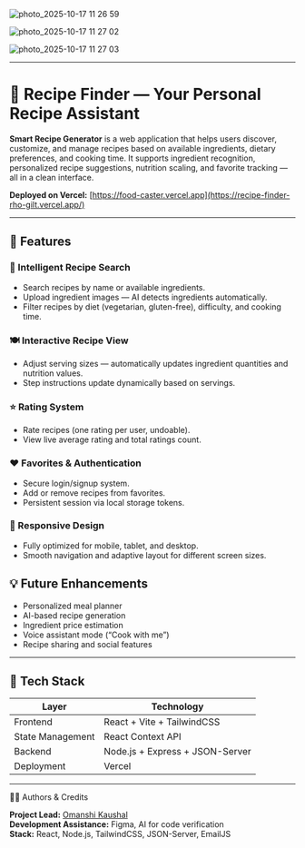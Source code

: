 ![photo_2025-10-17 11 26 59](https://github.com/user-attachments/assets/01045839-67f3-4950-8057-d377e50d3708)

![photo_2025-10-17 11 27 02](https://github.com/user-attachments/assets/b62696fd-882b-4aa7-bc58-c1f9b79b27e8)

![photo_2025-10-17 11 27 03](https://github.com/user-attachments/assets/2c630f3e-002a-4ea3-a45f-011a85caa79b)

---

# 🍳 Recipe Finder — Your Personal Recipe Assistant

**Smart Recipe Generator** is a web application that helps users discover, customize, and manage recipes based on available ingredients, dietary preferences, and cooking time. It supports ingredient recognition, personalized recipe suggestions, nutrition scaling, and favorite tracking — all in a clean interface.  

**Deployed on Vercel:** [https://food-caster.vercel.app](https://recipe-finder-rho-gilt.vercel.app/)

---

## 🚀 Features

### 🧠 Intelligent Recipe Search
- Search recipes by name or available ingredients.
- Upload ingredient images — AI detects ingredients automatically.
- Filter recipes by diet (vegetarian, gluten-free), difficulty, and cooking time.

### 🍽️ Interactive Recipe View
- Adjust serving sizes — automatically updates ingredient quantities and nutrition values.
- Step instructions update dynamically based on servings.

### ⭐ Rating System
- Rate recipes (one rating per user, undoable).
- View live average rating and total ratings count.

### ❤️ Favorites & Authentication
- Secure login/signup system.
- Add or remove recipes from favorites.
- Persistent session via local storage tokens.

### 📱 Responsive Design
- Fully optimized for mobile, tablet, and desktop.
- Smooth navigation and adaptive layout for different screen sizes.

## 💡 Future Enhancements
- Personalized meal planner  
- AI-based recipe generation  
- Ingredient price estimation  
- Voice assistant mode (“Cook with me”)  
- Recipe sharing and social features

---

## 🧰 Tech Stack

| Layer | Technology |
|-------|------------|
| Frontend | React + Vite + TailwindCSS |
| State Management | React Context API |
| Backend | Node.js + Express + JSON-Server |
| Deployment | Vercel |

---

🧑‍🏫 Authors & Credits

**Project Lead:** [Omanshi Kaushal](mailto:omanshikaushal2022@vitbhopal.ac.in)  
**Development Assistance:** Figma, AI for code verification  
**Stack:** React, Node.js, TailwindCSS, JSON-Server, EmailJS    


